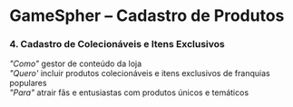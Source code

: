 # GameSpher – Cadastro de Produtos

### 4. Cadastro de Colecionáveis e Itens Exclusivos

*"Como"* gestor de conteúdo da loja  
*"Quero'* incluir produtos colecionáveis e itens exclusivos de franquias populares  
*"Para"* atrair fãs e entusiastas com produtos únicos e temáticos 